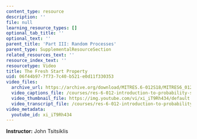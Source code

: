 ```yaml
---
content_type: resource
description: ''
file: null
learning_resource_types: []
optional_tab_title: ''
optional_text: ''
parent_title: 'Part III: Random Processes'
parent_type: SupplementalResourceSection
related_resources_text: ''
resource_index_text: ''
resourcetype: Video
title: The Fresh Start Property
uid: 06f44b97-7f73-7c40-b521-e0d11f330353
video_files:
  archive_url: https://archive.org/download/MITRES.6-012S18/MITRES6_012S18_L21-05_300k.mp4
  video_captions_file: /courses/res-6-012-introduction-to-probability-spring-2018/a4ce8dc45376509ca47f5b916859784d_xi_iT9Rh434.vtt
  video_thumbnail_file: https://img.youtube.com/vi/xi_iT9Rh434/default.jpg
  video_transcript_file: /courses/res-6-012-introduction-to-probability-spring-2018/5d6ba7d61c7b74f19d2bd41451d215c7_xi_iT9Rh434.pdf
video_metadata:
  youtube_id: xi_iT9Rh434
---
```


**Instructor:** John Tsitsiklis